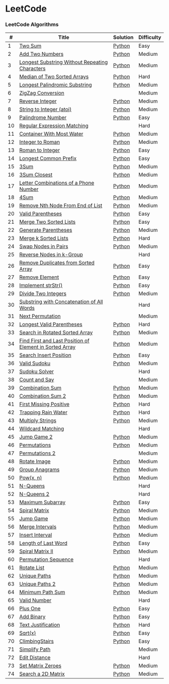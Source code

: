 LeetCode
========

### LeetCode Algorithms


| # | Title | Solution | Difficulty |
|---| ----- | -------- | ---------- |
|1|[Two Sum](https://leetcode.com/problems/two-sum/) | [Python](./algorithms/python/TwoSum/TwoSum.py)|Easy|
|2|[Add Two Numbers](https://leetcode.com/problems/add-two-numbers/) | [Python](./algorithms/python/AddTwoNumbers/AddTwoNumbers.py)|Medium|
|3|[Longest Substring Without Repeating Characters](https://leetcode.com/problems/longest-substring-without-repeating-characters/) | [Python](./algorithms/python/LongestSubstringWithoutRepeatingCharecters/LongestSubstringWithoutRepeatingCharacters.py)|Medium|
|4|[Median of Two Sorted Arrays](https://leetcode.com/problems/median-of-two-sorted-arrays/) | [Python](./algorithms/python/MedianOfTwoSortedArrays/MedianOfTwoSortedArrays.py)|Hard|
|5|[Longest Palindromic Substring](https://leetcode.com/problems/longest-palindromic-substring/) | [Python](./algorithms/python/LongestPalindromicSubstring/LongestPalindromicSubstring.py)|Medium|
|6|[ZigZag Conversion](https://leetcode.com/problems/zigzag-conversion/) | |Medium|
|7|[Reverse Integer](https://leetcode.com/problems/reverse-integer/) | [Python](./algorithms/python/ReverseInteger/ReverseInteger.py)|Medium|
|8|[String to Integer (atoi)](https://leetcode.com/problems/string-to-integer-atoi/) | [Python](./algorithms/python/StringToInteger(atoi)/StringToInteger(atoi).py)|Medium|
|9|[Palindrome Number](https://leetcode.com/problems/palindrome-number/) | [Python](./algorithms/python/PalindromeNumber/PalindromeNumber.py)|Easy|
|10|[Regular Expression Matching](https://leetcode.com/problems/regular-expression-matching/) | |Hard|
|11|[Container With Most Water](https://leetcode.com/problems/container-with-most-water/) | [Python](./algorithms/python/ContainerWithMostWater/ContainerWithMostWater.py)|Medium|
|12|[Integer to Roman](https://leetcode.com/problems/integer-to-roman/) | [Python](./algorithms/python/IntegerToRoman/IntegerToRoman.py)|Medium|
|13|[Roman to Integer](https://leetcode.com/problems/roman-to-integer/) | [Python](./algorithms/python/RomanToInteger/RomanToInteger.py)|Easy|
|14|[Longest Common Prefix](https://leetcode.com/problems/longest-common-prefix/) | [Python](./algorithms/python/LongestCommonPrefix/LongestCommonPrefix.py)|Easy|
|15|[3Sum](https://leetcode.com/problems/3sum/) | [Python](./algorithms/python/3Sum/3Sum.py)|Medium|
|16|[3Sum Closest](https://leetcode.com/problems/3sum-closest/) | [Python](./algorithms/python/3SumClosest/3SumClosest.py)|Medium|
|17|[Letter Combinations of a Phone Number](https://leetcode.com/problems/letter-combinations-of-a-phone-number/) | [Python](./algorithms/python/LetterCombinationsOfAPhoneNumber/LetterCombinationsOfAPhoneNumber.py)|Medium|
|18|[4Sum](https://leetcode.com/problems/4sum/) | [Python](./algorithms/python/4Sum/4Sum.py)|Medium|
|19|[Remove Nth Node From End of List](https://leetcode.com/problems/remove-nth-node-from-end-of-list/) | [Python](./algorithms/python/RemoveNthNodeFromEndofList/RemoveNthNodeFromEndofList.py)|Medium|
|20|[Valid Parentheses](https://leetcode.com/problems/valid-parentheses/) | [Python](./algorithms/python/ValidParentheses/ValidParentheses.py)|Easy|
|21|[Merge Two Sorted Lists](https://leetcode.com/problems/merge-two-sorted-lists/) | [Python](./algorithms/python/MergeTwoSortedLists/MergeTwoSortedLists.py)|Easy|
|22|[Generate Parentheses](https://leetcode.com/problems/generate-parentheses/) | [Python](./algorithms/python/GenerateParentheses/GenerateParentheses.py)|Medium|
|23|[Merge k Sorted Lists](https://leetcode.com/problems/merge-k-sorted-lists/) | [Python](./algorithms/python/MergeKSortedLists/MergeKSortedLists.py)|Hard|
|24|[Swap Nodes in Pairs](https://leetcode.com/problems/swap-nodes-in-pairs/) | [Python](./algorithms/python/SwapNodesInPairs/SwapNodesInPairs.py)|Medium|
|25|[Reverse Nodes in k-Group](https://leetcode.com/problems/reverse-nodes-in-k-group/) | |Hard|
|26|[Remove Duplicates from Sorted Array](https://leetcode.com/problems/remove-duplicates-from-sorted-array/) | [Python](./algorithms/python/RemoveDuplicatesFromSortedArray/RemoveDuplicatesFromSortedArray.py)|Easy|
|27|[Remove Element](https://leetcode.com/problems/remove-element/) | [Python](./algorithms/python/RemoveElement/RemoveElement.py)|Easy|
|28|[Implement strStr()](https://leetcode.com/problems/implement-strstr/) | [Python](./algorithms/python/ImplementStrStr()/ImplementStrStr().py)|Easy|
|29|[Divide Two Integers](https://leetcode.com/problems/divide-two-integers/) | [Python](./algorithms/python/DivideTwoIntegers/DivideTwoIntegers.py)|Medium|
|30|[Substring with Concatenation of All Words](https://leetcode.com/problems/substring-with-concatenation-of-all-words/) | |Hard|
|31|[Next Permutation](https://leetcode.com/problems/next-permutation/) | |Medium|
|32|[Longest Valid Parentheses](https://leetcode.com/problems/longest-valid-parentheses/) | [Python](./algorithms/python/LongestValidParentheses/LongestValidParentheses.py)|Hard|
|33|[Search in Rotated Sorted Array](https://leetcode.com/problems/search-in-rotated-sorted-array/) | [Python](./algorithms/python/SearchInRotatedSortedArray/SearchInRotatedSortedArray.py)|Medium|
|34|[Find First and Last Position of Element in Sorted Array](https://leetcode.com/problems/find-first-and-last-position-of-element-in-sorted-array/) | [Python](./algorithms/python/FindFirstAndLastPositionOfElementInSortedArray/FindFirstAndLastPositionOfElementInSortedArray.py)|Medium|
|35|[Search Insert Position](https://leetcode.com/problems/search-insert-position/) | [Python](./algorithms/python/SearchInsertPosition/SearchInsertPosition.py)|Easy|
|36|[Valid Sudoku](https://leetcode.com/problems/valid-sudoku/) | [Python](./algorithms/python/ValidSudoku/ValidSudoku.py)|Medium|
|37|[Sudoku Solver](https://leetcode.com/problems/sudoku-solver/) | [](./algorithms/python/SudokuSolver/SudokuSolver.py)|Hard|
|38|[Count and Say](https://leetcode.com/problems/count-and-say/) | [](./algorithms/python/CountAndSay/CountAndSay.py)|Medium|
|39|[Combination Sum](https://leetcode.com/problems/combination-sum/) | [Python](./algorithms/python/CombinationSum/CombinationSum.py)|Medium|
|40|[Combination Sum 2](https://leetcode.com/problems/combination-sum-ii/) | [Python](./algorithms/python/CombinationSum2/CombinationSum2.py)|Medium|
|41|[First Missing Positive](https://leetcode.com/problems/first-missing-positive/) | [Python](./algorithms/python/FirstMissingPositive/FirstMissingPositive.py)|Hard|
|42|[Trapping Rain Water](https://leetcode.com/problems/trapping-rain-water/) | [Python](./algorithms/python/TrappingRainWater/TrappingRainWater.py)|Hard|
|43|[Multiply Strings](https://leetcode.com/problems/multiply-strings/) | [Python](./algorithms/python/MultiplyStrings/MultiplyStrings.py)|Medium|
|44|[Wildcard Matching](https://leetcode.com/problems/wildcard-matching/) | [](./algorithms/python/WildcardMatching/WildcardMatching.py)|Hard|
|45|[Jump Game 2](https://leetcode.com/problems/jump-game-ii/) | [Python](./algorithms/python/JumpGame2/JumpGame2.py)|Medium|
|46|[Permutations](https://leetcode.com/problems/permutations/) | [Python](./algorithms/python/Permutations/Permutations.py)|Medium|
|47|[Permutations 2](https://leetcode.com/problems/permutations-ii/) | [](./algorithms/python/Permutations2/Permutations2.py)|Medium|
|48|[Rotate Image](https://leetcode.com/problems/rotate-image/) | [Python](./algorithms/python/RotateImage/RotateImage.py)|Medium|
|49|[Group Anagrams](https://leetcode.com/problems/group-anagrams/) | [Python](./algorithms/python/GroupAnagrams/GroupAnagrams.py)|Medium|
|50|[Pow(x, n)](https://leetcode.com/problems/powx-n/) | [Python](./algorithms/python/Pow(x,n)/Pow(x,n).py)|Medium|
|51|[N-Queens](https://leetcode.com/problems/n-queens/) | [](./algorithms/python/NQueens/NQueens.py)|Hard|
|52|[N-Queens 2](https://leetcode.com/problems/n-queens-ii/) | [](./algorithms/python/NQueens2/NQueens2.py)|Hard|
|53|[Maximum Subarray](https://leetcode.com/problems/maximum-subarray/) | [Python](./algorithms/python/MaximumSubarray/MaximumSubarray.py)|Easy|
|54|[Spiral Matrix](https://leetcode.com/problems/spiral-matrix/) | [Python](./algorithms/python/SpiralMatrix/SpiralMatrix.py)|Medium|
|55|[Jump Game](https://leetcode.com/problems/jump-game/) | [Python](./algorithms/python/JumpGame/JumpGame.py)|Medium|
|56|[Merge Intervals](https://leetcode.com/problems/merge-intervals/) | [Python](./algorithms/python/MergeIntervals/MergeIntervals.py)|Medium|
|57|[Insert Interval](https://leetcode.com/problems/insert-interval/) | [Python](./algorithms/python/InsertInterval/InsertInterval.py)|Medium|
|58|[Length of Last Word](https://leetcode.com/problems/length-of-last-word/) | [Python](./algorithms/python/LengthOfLastWord/LengthOfLastWord.py)|Easy|
|59|[Spiral Matrix II](https://leetcode.com/problems/spiral-matrix-ii/) | [Python](./algorithms/python/SpiralMatrix2/SpiralMatrix2.py)|Medium|
|60|[Permutation Sequence](https://leetcode.com/problems/permutation-sequence/) | [](./algorithms/python/PermutationSequence/PermutationSequence.py)|Hard|
|61|[Rotate List](https://leetcode.com/problems/rotate-list/) | [Python](./algorithms/python/RotateList/RotateList.py)|Medium|
|62|[Unique Paths](https://leetcode.com/problems/unique-paths/) | [Python](./algorithms/python/UniquePaths/UniquePaths.py)|Medium|
|63|[Unique Paths 2](https://leetcode.com/problems/unique-paths-ii/) | [Python](./algorithms/python/UniquePaths2/UniquePaths2.py)|Medium|
|64|[Minimum Path Sum](https://leetcode.com/problems/minimum-path-sum/) | [Python](./algorithms/python/MinimumPathSum/MinimumPathSum.py)|Medium|
|65|[Valid Number](https://leetcode.com/problems/valid-number/) | [](./algorithms/python/ValidNumber/ValidNumber.py)|Hard|
|66|[Plus One](https://leetcode.com/problems/plus-one/) | [Python](./algorithms/python/PlusOne/PlusOne.py)|Easy|
|67|[Add Binary](https://leetcode.com/problems/add-binary/) | [Python](./algorithms/python/AddBinary/AddBinary.py)|Easy|
|68|[Text Justification](https://leetcode.com/problems/text-justification/) | [Python](./algorithms/python/TextJustification/TextJustification.py)|Hard|
|69|[Sqrt(x)](https://leetcode.com/problems/sqrtx/) | [Python](./algorithms/python/Sqrt(x)/Sqrt(x).py)|Easy|
|70|[ClimbingStairs](https://leetcode.com/problems/climbing-stairs/) | [Python](./algorithms/python/ClimbingStairs/ClimbingStairs.py)|Easy|
|71|[Simplify Path](https://leetcode.com/problems/simplify-path/) | [](./algorithms/python/SimplifyPath/SimplifyPath.py)|Medium|
|72|[Edit Distance](https://leetcode.com/problems/edit-distance/) | [](./algorithms/python/EditDistance/EditDistance.py)|Hard|
|73|[Set Matrix Zeroes](https://leetcode.com/problems/set-matrix-zeroes/) | [Python](./algorithms/python/SetMatrixZeroes/SetMatrixZeroes.py)|Medium|
|74|[Search a 2D Matrix](https://leetcode.com/problems/search-a-2d-matrix/) | [Python](./algorithms/python/Search2DMatrix/Search2DMatrix.py)|Medium|
